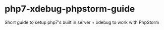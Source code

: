 # php7-xdebug-phpstorm-guide
Short guide to setup php7's built in server + xdebug to work with PhpStorm
